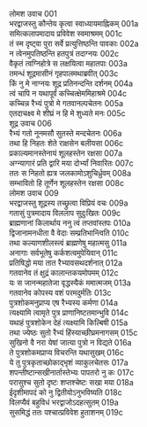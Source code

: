 लोमश उवाच	001  
भरद्वाजस्तु कौन्तेय कृत्वा स्वाध्यायमाह्निकम्	001a  
समित्कलापमादाय प्रविवेश स्वमाश्रमम्	001c  
तं स्म दृष्ट्वा पुरा सर्वे प्रत्युत्तिष्ठन्ति पावकाः	002a  
न त्वेनमुपतिष्ठन्ति हतपुत्रं तदाग्नयः	002c  
वैकृतं त्वग्निहोत्रे स लक्षयित्वा महातपाः	003a  
तमन्धं शूद्रमासीनं गृहपालमथाब्रवीत्	003c  
किं नु मे नाग्नयः शूद्र प्रतिनन्दन्ति दर्शनम्	004a  
त्वं चापि न यथापूर्वं कच्चित्क्षेममिहाश्रमे	004c  
कच्चिन्न रैभ्यं पुत्रो मे गतवानल्पचेतनः	005a  
एतदाचक्ष्व मे शीघ्रं न हि मे शुध्यते मनः	005c  
शूद्र उवाच	006  
रैभ्यं गतो नूनमसौ सुतस्ते मन्दचेतनः	006a  
तथा हि निहतः शेते राक्षसेन बलीयसा	006c  
प्रकाल्यमानस्तेनायं शूलहस्तेन रक्षसा	007a  
अग्न्यागारं प्रति द्वारि मया दोर्भ्यां निवारितः	007c  
ततः स निहतो ह्यत्र जलकामोऽशुचिर्ध्रुवम्	008a  
सम्भावितो हि तूर्णेन शूलहस्तेन रक्षसा	008c  
लोमश उवाच	009  
भरद्वाजस्तु शूद्रस्य तच्छ्रुत्वा विप्रियं वचः	009a  
गतासुं पुत्रमादाय विललाप सुदुःखितः	009c  
ब्राह्मणानां किलार्थाय ननु त्वं तप्तवांस्तपः	010a  
द्विजानामनधीता वै वेदाः सम्प्रतिभान्त्विति	010c  
तथा कल्याणशीलस्त्वं ब्राह्मणेषु महात्मसु	011a  
अनागाः सर्वभूतेषु कर्कशत्वमुपेयिवान्	011c  
प्रतिषिद्धो मया तात रैभ्यावसथदर्शनात्	012a  
गतवानेव तं क्षुद्रं कालान्तकयमोपमम्	012c  
यः स जानन्महातेजा वृद्धस्यैकं ममात्मजम्	013a  
गतवानेव कोपस्य वशं परमदुर्मतिः	013c  
पुत्रशोकमनुप्राप्य एष रैभ्यस्य कर्मणा	014a  
त्यक्ष्यामि त्वामृते पुत्र प्राणानिष्टतमान्भुवि	014c  
यथाहं पुत्रशोकेन देहं त्यक्ष्यामि किल्बिषी	015a  
तथा ज्येष्ठः सुतो रैभ्यं हिंस्याच्छीघ्रमनागसम्	015c  
सुखिनो वै नरा येषां जात्या पुत्रो न विद्यते	016a  
ते पुत्रशोकमप्राप्य विचरन्ति यथासुखम्	016c  
ये तु पुत्रकृताच्छोकाद्भृशं व्याकुलचेतसः	017a  
शपन्तीष्टान्सखीनार्तास्तेभ्यः पापतरो नु कः	017c  
परासुश्च सुतो दृष्टः शप्तश्चेष्टः सखा मया	018a  
ईदृशीमापदं को नु द्वितीयोऽनुभविष्यति	018c  
विलप्यैवं बहुविधं भरद्वाजोऽदहत्सुतम्	019a  
सुसमिद्धं ततः पश्चात्प्रविवेश हुताशनम्	019c  
